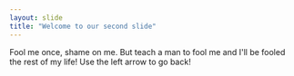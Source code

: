 ```yaml
---
layout: slide
title: "Welcome to our second slide"
---
```

Fool me once, shame on me. But teach a man to fool me and I'll be fooled the rest of my life!
Use the left arrow to go back!

